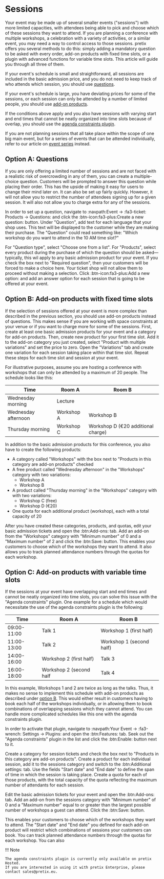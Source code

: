 
# Sessions

Your event may be made up of several smaller events ("sessions") with more limited capacities, with attendees being able to pick and choose which of these sessions they want to attend. 
If you are planning a conference with multiple workshops, a celebration with a variety of activities, or a similar event, you may need a way to control access to those sessions. 
pretix offers you several methods to do this: simply adding a mandatory question to be asked with every order, add-on products with fixed time slots, or a plugin with advanced functions for variable time slots. 
This article will guide you through all three of them. 

If your event's schedule is small and straightforward, all sessions are included in the basic admission price, and you do not need to keep track of who attends which session, you should use [questions](sessions.md#option-a-questions). 

If your event's schedule is large, you have deviating prices for some of the sessions, or each session can only be attended by a number of limited people, you should use [add-on products](sessions.md#option-b-add-on-products-with-fixed-time-slots). 

If the conditions above apply and you also have sessions with varying start and end times that cannot be neatly organized into time slots because of overlap, you should use the [agenda constraints plugin](sessions.md#option-c-add-on-products-with-variable-time-slots). 

If you are not planning sessions that all take place within the scope of one big main event, but for a series of events that can be attended individually, refer to our article on [event series](../event-series.md) instead. 

## Option A: Questions

If you are only offering a limited number of sessions and are not faced with a realistic risk of overcrowding in any of them, you can create a multiple-choice question. 
Customers will be prompted to answer this question while placing their order. 
This has the upside of making it easy for users to change their mind later on. 
It can also be set up fairly quickly. 
However, it will not allow you to restrict the number of attendees signing up for a given session. 
It will also not allow you to charge extra for any of the sessions. 

In order to set up a question, navigate to :navpath:Event → :fa3-ticket: Products → Questions: and click the :btn-icon:fa3-plus:Create a new question: button. 
Under "Question", add text for each language that your shop uses. 
This text will be displayed to the customer while they are making their purchase. 
The "Question" could read something like: "Which workshop do you want to attend in the 10 AM time slot?" 

For "Question type", select "Choose one from a list". 
For "Products", select every product during the purchase of which the question should be asked—typically, this wil apply to any basic admission product for your event. 
If you check the box next to "Required question", then your customers will be forced to make a choice here.
Your ticket shop will not allow them to proceed without making a selection. 
Click :btn-icon:fa3-plus:Add a new option: and add an answer option for each session that is going to be offered at your event. 

## Option B: Add-on products with fixed time slots

If the selection of sessions offered at your event is more complex than described in the previous section, you should use add-on products instead of questions. 
This makes sense if you are working with space constraints at your venue or if you want to charge more for some of the sessions. 
First, create at least one basic admission products for your event and a category for add-on products. 
Then, create new product for your first time slot. 
Add it to the add-on category you just created, select "Product with multiple variations" and set the price to zero. 
Open the "Variations" tab and create one variation for each session taking place within that time slot. 
Repeat these steps for each time slot and session at your event. 

For illustrative purposes, assume you are hosting a conference with workshops that can only be attended by a maximum of 20 people. 
The schedule looks like this: 

| Time                | Room A     | Room B                         |
|---------------------|------------|--------------------------------|
| Wednesday morning   | Lecture    |                                |
| Wednesday afternoon | Workshop A | Workshop B                     |
| Thursday morning    | Workshop C | Workshop D (€20 additional charge) |

In addition to the basic admission products for this conference, you also have to create the following products: 

 - A category called "Workshops" with the box next to "Products in this category are add-on products" checked
 - A free product called "Wednesday afternoon" in the "Workshops" category with two variations:
     - Workshop A
     - Workshop B
 - A product called "Thursday morning" in the "Workshops" category with with two variations:
     - Workshop C (free)
     - Workshop D (€20)
 - One quota for each additional product (workshop), each with a total capacity of 20 

After you have created these categories, products, and quotas, edit your basic admission tickets and open the :btn:Add-ons: tab. 
Add an add-on from the "Workshops" category with "Minimum number" of 0 and a "Maximum number" of 2 and click the :btn:Save: button. 
This enables your customers to choose which of the workshops they want to attend. 
It also allows you to track planned attendance numbers through the quotas for each workshop. 

## Option C: Add-on products with variable time slots

<!-- md:hosted -->

If the sessions at your event have overlapping start and end times and cannot be neatly organized into time slots, you can solve this issue with the "Agenda constraints" plugin. 
One example for a schedule which would necessitate the use of the agenda constraints plugin is the following: 

| Time        | Room A                  | Room B                   |
|-------------|-------------------------|--------------------------|
| 09:00-11:00 | Talk 1                  | Workshop 1 (first half)  |
| 11:00-13:00 | Talk 2                  | Workshop 1 (second half) |
| 14:00-16:00 | Workshop 2 (first half) | Talk 3                   |
| 16:00-18:00 | Workshop 2 (second half | Talk 4                   |

In this example, Workshops 1 and 2 are twice as long as the talks. 
Thus, it makes no sense to implement this schedule with add-on products as described under [option B](sessions.md#option-b-add-on-products-with-fixed-time-slots). 
This would either result in customers having to book each half of the workshops individually, or in allowing them to book combinations of overlapping sessions which they cannot attend. 
You can handle more complicated schedules like this one with the agenda constraints plugin. 

In order to activate that plugin, navigate to :navpath:Your Event → :fa3-wrench: Settings → Plugins: and open the :btn:Features: tab. 
Seek out the "Agenda constraints" plugin in the list and click the :btn:Enable: button next to it. 

Create a category for session tickets and check the box next to "Products in this category are add-on products". 
Create a product for each individual session, add it to the sessions category and switch to the :btn:Additional settings: tab. 
Use the fields "Start date" and "End date" to define the span of time in which the session is taking place. 
Create a quota for each of those products, with the total capacity of the quota reflecting the maximum number of attendants for each session. 

Edit the basic admission tickets for your event and open the :btn:Add-ons: tab. 
Add an add-on from the sessions category with "Minimum number" of 0 and a "Maximum number" equal to or greater than the largest possible number of workshops a guest can attend. 
Click the :btn:Save: button. 

This enables your customers to choose which of the workshops they want to attend. 
The "Start date" and "End date" you defined for each add-on product will restrict which combinations of sessions your customers can book. 
You can track planned attendance numbers through the quotas for each workshop. 
You can also 

!!! Note

    The agenda constraints plugin is currently only available on pretix Hosted. 
    If you are interested in using it with pretix Enterprise, please contact sales@pretix.eu.
